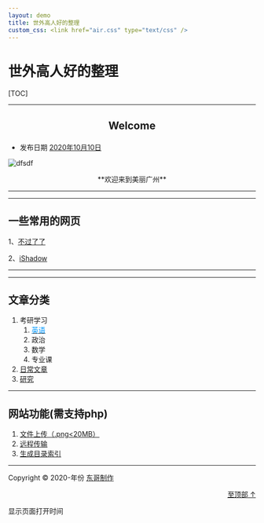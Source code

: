 ```yaml
---
layout: demo
title: 世外高人好的整理
custom_css: <link href="air.css" type="text/css" />
---
```


# 世外高人好的整理

[TOC]

* * *

## <p align="center">Welcome</p>

* 发布日期 [2020年10月10日](http://127.0.0.1/2020/10/10/welcome/)


![dfsdf](https://gitee.com/tandgers/BlogImageBed/raw/master/img/j1.jpg "dfgdfgdfg")

<center>
**欢迎来到美丽广州**
</center>

* * *
* * *

## 一些常用的网页

1、[不过了了](https://www.butnono.com/good-vpn-v2ray-ssr.html)

2、[iShadow](https://my.ishadowx.biz/)

* * *

* * *

## 文章分类

1. 考研学习
   1. [<font color=#0099ff>英语</font>](./english/index.html)
   2. 政治
   3. 数学
   4. 专业课
2. [日常文章](./dailyarticles/index.html)
3. [研究](./study/index.html)

------

## 网站功能(需支持php)

1. [文件上传（.png<20MB）](./test)
2. [远程传输](./u1/u1.php)
3. [生成目录索引](./tree1.php)

***

Copyright © 2020-<aoi id="year">年份</aoi> [东哥制作](http://tandgers.top/)

[<p align="right">至顶部 ↑</p>](#东哥日常的整理)

<p id="ymd">显示页面打开时间</p>
<script src="dtxt1.js"></script>
